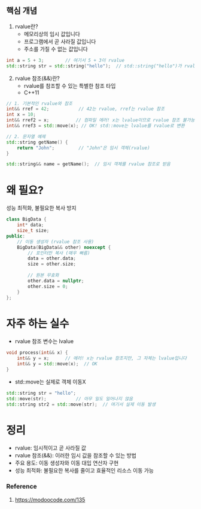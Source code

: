 

## 핵심 개념

1. rvalue란?
	- 메모리상의 임시 값입니다
	- 프로그램에서 곧 사라질 값입니다
	- 주소를 가질 수 없는 값입니다


```cpp
int a = 5 + 3;        // 여기서 5 + 3이 rvalue
std::string str = std::string("hello");  // std::string("hello")가 rvalue
```

2. rvalue 참조(&&)란?
	* rvalue를 참조할 수 있는 특별한 참조 타입
	* C++11


```cpp
// 1. 기본적인 rvalue와 참조
int&& rref = 42;           // 42는 rvalue, rref는 rvalue 참조
int x = 10;
int&& rref2 = x;          // 컴파일 에러! x는 lvalue이므로 rvalue 참조 불가능
int&& rref3 = std::move(x); // OK! std::move는 lvalue를 rvalue로 변환

// 2. 문자열 예제
std::string getName() {
    return "John";         // "John"은 임시 객체(rvalue)
}

std::string&& name = getName();  // 임시 객체를 rvalue 참조로 받음
```


# 왜 필요?

성능 최적화, 불필요한 복사 방지
```cpp
class BigData {
    int* data;
    size_t size;
public:
    // 이동 생성자 (rvalue 참조 사용)
    BigData(BigData&& other) noexcept {
        // 포인터만 복사 (매우 빠름)
        data = other.data;
        size = other.size;
        
        // 원본 무효화
        other.data = nullptr;
        other.size = 0;
    }
};
```



# 자주 하는 실수
* rvalue 참조 변수는 lvalue
```cpp
void process(int&& x) {
    int&& y = x;      // 에러! x는 rvalue 참조지만, 그 자체는 lvalue입니다
    int&& y = std::move(x);  // OK
}
```

* std::move는 실제로 객체 이동X

```cpp
std::string str = "hello";
std::move(str);           // 아무 일도 일어나지 않음
std::string str2 = std::move(str);  // 여기서 실제 이동 발생
```


# 정리
- rvalue: 임시적이고 곧 사라질 값
- rvalue 참조(&&): 이러한 임시 값을 참조할 수 있는 방법
- 주요 용도: 이동 생성자와 이동 대입 연산자 구현
- 성능 최적화: 불필요한 복사를 줄이고 효율적인 리소스 이동 가능

### Reference

1. https://modoocode.com/135
